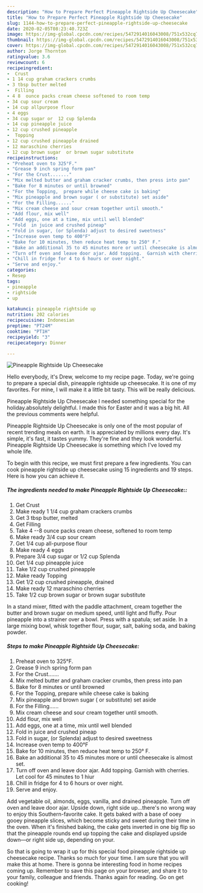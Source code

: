 ```yaml
---
description: "How to Prepare Perfect Pineapple Rightside Up Cheesecake"
title: "How to Prepare Perfect Pineapple Rightside Up Cheesecake"
slug: 1144-how-to-prepare-perfect-pineapple-rightside-up-cheesecake
date: 2020-02-05T08:23:40.723Z
image: https://img-global.cpcdn.com/recipes/5472914016043008/751x532cq70/pineapple-rightside-up-cheesecake-recipe-main-photo.jpg
thumbnail: https://img-global.cpcdn.com/recipes/5472914016043008/751x532cq70/pineapple-rightside-up-cheesecake-recipe-main-photo.jpg
cover: https://img-global.cpcdn.com/recipes/5472914016043008/751x532cq70/pineapple-rightside-up-cheesecake-recipe-main-photo.jpg
author: Jorge Thornton
ratingvalue: 3.6
reviewcount: 6
recipeingredient:
-  Crust
- 1 14 cup graham crackers crumbs
- 3 tbsp butter melted
-  Filling
- 4 8  ounce packs cream cheese softened to room temp
- 34 cup sour cream
- 14 cup allpurpose flour
- 4 eggs
- 34 cup sugar or  12 cup Splenda
- 14 cup pineapple juice
- 12 cup crushed pineapple
-  Topping
- 12 cup crushed pineapple drained
- 12 maraschino cherries
- 12 cup brown sugar  or brown sugar substitute
recipeinstructions:
- "Preheat oven to 325°F."
- "Grease 9 inch spring form pan"
- "For the Crust......."
- "Mix melted butter and graham cracker crumbs, then press into pan"
- "Bake for 8 minutes or until browned"
- "For the Topping,  prepare while cheese cake is baking"
- "Mix pineapple and brown sugar ( or substitute) set aside"
- "For the Filling......"
- "Mix cream cheese and sour cream together until smooth."
- "Add flour, mix well"
- "Add eggs, one at a time, mix until well blended"
- "Fold  in juice and crushed pineap"
- "Fold in sugar, (or Splenda) adjust to desired sweetness"
- "Increase oven temp to 400°F"
- "Bake for 10 minutes, then reduce heat temp to 250° F."
- "Bake an additional 35 to 45 minutes more or until cheesecake is almost set."
- "Turn off oven and leave door ajar. Add topping.  Garnish with cherries.  Let cool for 45 minutes to 1 hiur"
- "Chill in fridge for 4 to 6 hours or over night."
- "Serve and enjoy."
categories:
- Resep
tags:
- pineapple
- rightside
- up

katakunci: pineapple rightside up
nutrition: 202 calories
recipecuisine: Indonesian
preptime: "PT24M"
cooktime: "PT1H"
recipeyield: "3"
recipecategory: Dinner

---
```



![Pineapple Rightside Up Cheesecake](https://img-global.cpcdn.com/recipes/5472914016043008/751x532cq70/pineapple-rightside-up-cheesecake-recipe-main-photo.jpg)

Hello everybody, it's Drew, welcome to my recipe page. Today, we're going to prepare a special dish, pineapple rightside up cheesecake. It is one of my favorites. For mine, I will make it a little bit tasty. This will be really delicious.

Pineapple Rightside Up Cheesecake I needed something special for the holiday.absolutely delightful. I made this for Easter and it was a big hit. All the previous comments were helpful.

Pineapple Rightside Up Cheesecake is only one of the most popular of recent trending meals on earth. It is appreciated by millions every day. It's simple, it's fast, it tastes yummy. They're fine and they look wonderful. Pineapple Rightside Up Cheesecake is something which I've loved my whole life.


To begin with this recipe, we must first prepare a few ingredients. You can cook pineapple rightside up cheesecake using 15 ingredients and 19 steps. Here is how you can achieve it.

##### The ingredients needed to make Pineapple Rightside Up Cheesecake::

1. Get  Crust
1. Make ready 1 1/4 cup graham crackers crumbs
1. Get 3 tbsp butter, melted
1. Get  Filling
1. Take 4 --8  ounce packs cream cheese, softened to room temp
1. Make ready 3/4 cup sour cream
1. Get 1/4 cup all-purpose flour
1. Make ready 4 eggs
1. Prepare 3/4 cup sugar or  1/2 cup Splenda
1. Get 1/4 cup pineapple juice
1. Take 1/2 cup crushed pineapple
1. Make ready  Topping
1. Get 1/2 cup crushed pineapple, drained
1. Make ready 12 maraschino cherries
1. Take 1/2 cup brown sugar  or brown sugar substitute


In a stand mixer, fitted with the paddle attachment, cream together the butter and brown sugar on medium speed, until light and fluffy. Pour pineapple into a strainer over a bowl. Press with a spatula; set aside. In a large mixing bowl, whisk together flour, sugar, salt, baking soda, and baking powder. 

##### Steps to make Pineapple Rightside Up Cheesecake:

1. Preheat oven to 325°F.
1. Grease 9 inch spring form pan
1. For the Crust.......
1. Mix melted butter and graham cracker crumbs, then press into pan
1. Bake for 8 minutes or until browned
1. For the Topping,  prepare while cheese cake is baking
1. Mix pineapple and brown sugar ( or substitute) set aside
1. For the Filling......
1. Mix cream cheese and sour cream together until smooth.
1. Add flour, mix well
1. Add eggs, one at a time, mix until well blended
1. Fold  in juice and crushed pineap
1. Fold in sugar, (or Splenda) adjust to desired sweetness
1. Increase oven temp to 400°F
1. Bake for 10 minutes, then reduce heat temp to 250° F.
1. Bake an additional 35 to 45 minutes more or until cheesecake is almost set.
1. Turn off oven and leave door ajar. Add topping.  Garnish with cherries.  Let cool for 45 minutes to 1 hiur
1. Chill in fridge for 4 to 6 hours or over night.
1. Serve and enjoy.


Add vegetable oil, almonds, eggs, vanilla, and drained pineapple. Turn off oven and leave door ajar. Upside down, right side up…there&#39;s no wrong way to enjoy this Southern-favorite cake. It gets baked with a base of ooey gooey pineapple slices, which become sticky and sweet during their time in the oven. When it&#39;s finished baking, the cake gets inverted in one big flip so that the pineapple rounds end up topping the cake and displayed upside down—or right side up, depending on your. 

So that is going to wrap it up for this special food pineapple rightside up cheesecake recipe. Thanks so much for your time. I am sure that you will make this at home. There is gonna be interesting food in home recipes coming up. Remember to save this page on your browser, and share it to your family, colleague and friends. Thanks again for reading. Go on get cooking!
